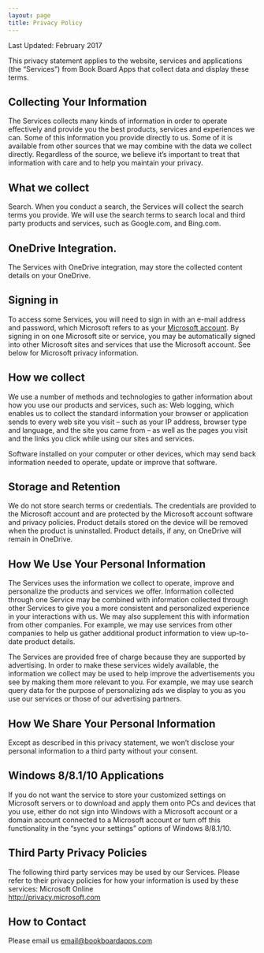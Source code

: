 ```yaml
---
layout: page
title: Privacy Policy
---
```


Last Updated: February 2017

This privacy statement applies to the website, services and applications (the &#8220;Services&#8221;) from Book Board Apps that collect data and display these terms.

## Collecting Your Information
The Services collects many kinds of information in order to operate effectively and provide you the best products, services and experiences we can. Some of this information you provide directly to us. Some of it is available from other sources that we may combine with the data we collect directly. Regardless of the source, we believe it’s important to treat that information with care and to help you maintain your privacy.

## What we collect
Search. When you conduct a search, the Services will collect the search terms you provide. We will use the search terms to search local and third party products and services, such as Google.com, and Bing.com.

## OneDrive Integration.
The Services with OneDrive integration, may store the collected content details on your OneDrive.

## Signing in
To access some Services, you will need to sign in with an e-mail address and password, which Microsoft refers to as your <a href="http://www.microsoft.com/account">Microsoft account</a>. By signing in on one Microsoft site or service, you may be automatically signed into other Microsoft sites and services that use the Microsoft account. See below for Microsoft privacy information.

## How we collect
We use a number of methods and technologies to gather information about how you use our products and services, such as:
Web logging, which enables us to collect the standard information your browser or application sends to every web site you visit – such as your IP address, browser type and language, and the site you came from – as well as the pages you visit and the links you click while using our sites and services.

Software installed on your computer or other devices, which may send back information needed to operate, update or improve that software.

## Storage and Retention
We do not store search terms or credentials. The credentials are provided to the Microsoft account and are protected by the Microsoft account software and privacy policies. Product details stored on the device will be removed when the product is uninstalled. Product details, if any, on OneDrive will remain in OneDrive.

## How We Use Your Personal Information
The Services uses the information we collect to operate, improve and personalize the products and services we offer. Information collected through one Service may be combined with information collected through other Services to give you a more consistent and personalized experience in your interactions with us. We may also supplement this with information from other companies. For example, we may use services from other companies to help us gather additional product information to view up-to-date product details.

The Services are provided free of charge because they are supported by advertising. In order to make these services widely available, the information we collect may be used to help improve the advertisements you see by making them more relevant to you. For example, we may use search query data for the purpose of personalizing ads we display to you as you use our services or those of our advertising partners.

## How We Share Your Personal Information
Except as described in this privacy statement, we won’t disclose your personal information to a third party without your consent.

## Windows 8/8.1/10 Applications

If you do not want the service to store your customized settings on Microsoft servers or to download and apply them onto PCs and devices that you use, either do not sign into Windows with a Microsoft account or a domain account connected to a Microsoft account or turn off this functionality in the “sync your settings” options of Windows 8/8.1/10.

## Third Party Privacy Policies
The following third party services may be used by our Services. Please refer to their privacy policies for how your information is used by these services:
Microsoft Online<br />
<a href="http://privacy.microsoft.com">http://privacy.microsoft.com</a>

## How to Contact
Please email us <a href="mailto:email@bookbaordapps.com">email@bookboardapps.com</a>
